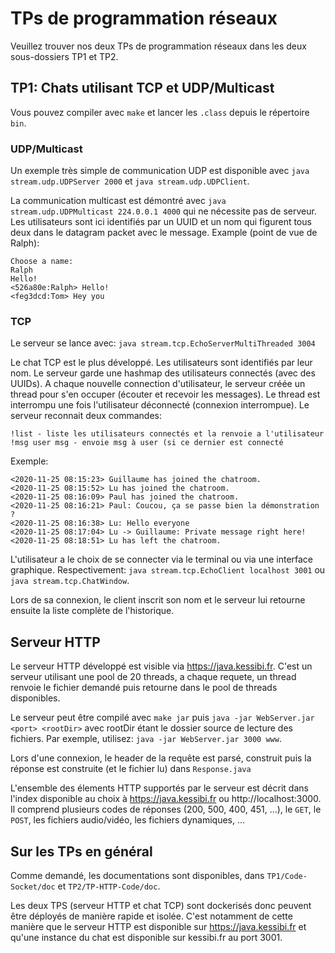 # TPs de programmation réseaux

Veuillez trouver nos deux TPs de programmation réseaux dans les deux
sous-dossiers TP1 et TP2.

## TP1: Chats utilisant TCP et UDP/Multicast

Vous pouvez compiler avec `make` et lancer les `.class` depuis le répertoire
`bin`.

### UDP/Multicast

Un exemple très simple de communication UDP est disponible avec `java
stream.udp.UDPServer 2000` et `java stream.udp.UDPClient`.

La communication multicast est démontré avec `java stream.udp.UDPMulticast
224.0.0.1 4000` qui ne nécessite pas de serveur. Les utilisateurs sont ici
identifiés par un UUID et un nom qui figurent tous deux dans le datagram
packet avec le message. Example (point de vue de Ralph):

```
Choose a name:
Ralph
Hello!
<526a80e:Ralph> Hello!
<feg3dcd:Tom> Hey you
```

### TCP

Le serveur se lance avec: `java stream.tcp.EchoServerMultiThreaded 3004`

Le chat TCP est le plus développé. Les utilisateurs sont identifiés par leur
nom. Le serveur garde une hashmap des utilisateurs connectés (avec des UUIDs).
A chaque nouvelle connection d'utilisateur, le serveur créée un thread pour
s'en occuper (écouter et recevoir les messages). Le thread est interrompu une
fois l'utilisateur déconnecté (connexion interrompue). Le serveur reconnait deux
commandes:

```
!list - liste les utilisateurs connectés et la renvoie a l'utilisateur
!msg user msg - envoie msg à user (si ce dernier est connecté
```

Exemple:

```
<2020-11-25 08:15:23> Guillaume has joined the chatroom.
<2020-11-25 08:15:52> Lu has joined the chatroom.
<2020-11-25 08:16:09> Paul has joined the chatroom.
<2020-11-25 08:16:21> Paul: Coucou, ça se passe bien la démonstration ?
<2020-11-25 08:16:38> Lu: Hello everyone
<2020-11-25 08:17:04> Lu -> Guillaume: Private message right here!
<2020-11-25 08:18:51> Lu has left the chatroom.
```

L'utilisateur a le choix de se connecter via le terminal ou via une interface
graphique. Respectivement: `java stream.tcp.EchoClient localhost 3001` ou
`java stream.tcp.ChatWindow`.

Lors de sa connexion, le client inscrit son nom et le serveur lui retourne
ensuite la liste complète de l'historique.

## Serveur HTTP

Le serveur HTTP développé est visible via https://java.kessibi.fr.
C'est un serveur utilisant une pool de 20 threads, a chaque requete, un thread
renvoie le fichier demandé puis retourne dans le pool de threads disponibles.

Le serveur peut être compilé avec `make jar` puis `java -jar WebServer.jar
<port> <rootDir>` avec rootDir étant le dossier source de lecture des fichiers.
Par exemple, utilisez: `java -jar WebServer.jar 3000 www`.

Lors d'une connexion, le header de la requête est parsé, construit puis la
réponse est construite (et le fichier lu) dans `Response.java`

L'ensemble des élements HTTP supportés par le serveur est décrit dans l'index
disponible au choix à https://java.kessibi.fr ou http://localhost:3000. Il
comprend plusieurs codes de réponses (200, 500, 400, 451, ...), le `GET`, le
`POST`, les fichiers audio/vidéo, les fichiers dynamiques, ...


## Sur les TPs en général

Comme demandé, les documentations sont disponibles, dans `TP1/Code-Socket/doc`
et `TP2/TP-HTTP-Code/doc`.

Les deux TPS (serveur HTTP et chat TCP) sont dockerisés donc peuvent être
déployés de manière rapide et isolée. C'est notamment de cette manière que
le serveur HTTP est disponible sur https://java.kessibi.fr et qu'une instance
du chat est disponible sur kessibi.fr au port 3001.
